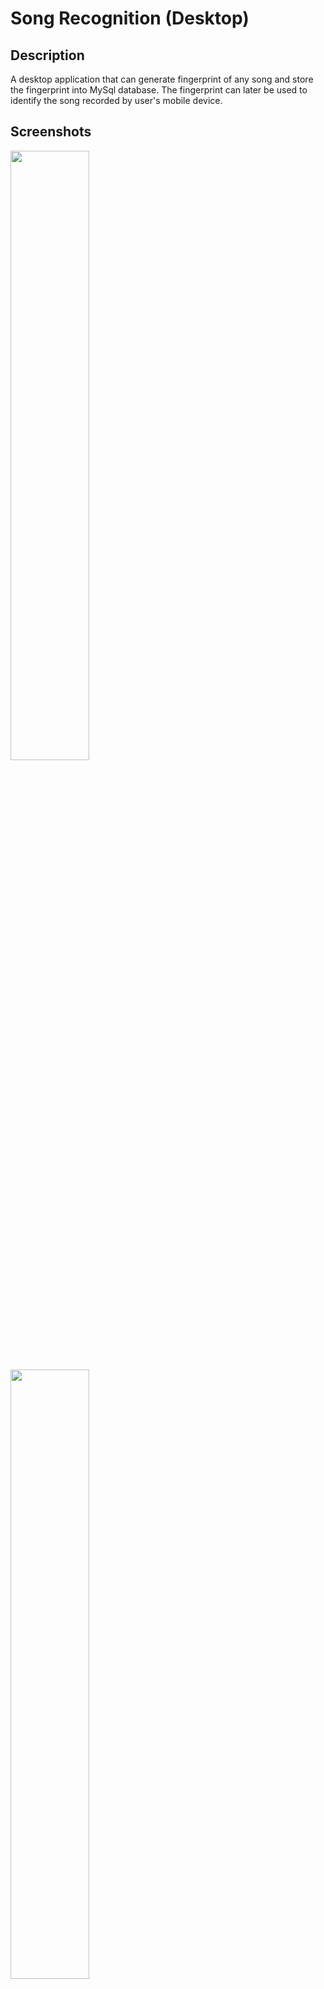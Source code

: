# Song Recognition (Desktop)


## Description

A desktop application that can generate fingerprint of any song and store the fingerprint into MySql database.
The fingerprint can later be used to identify the song recorded by user's mobile device. 


## Screenshots

<img src="https://user-images.githubusercontent.com/108250774/213861713-047a23b5-bdd8-42ab-aa80-c746b2ece449.jpg?raw=false" 
width="50%">
<img src="https://user-images.githubusercontent.com/108250774/213861566-a1512a6a-6347-4a72-9e69-d7fd22bef685.jpg?raw=false"
width="50%">
<img src="https://user-images.githubusercontent.com/108250774/213861555-e256459b-0b71-4d09-975e-d1de12f79048.jpg?raw=false" 
width="50%">
<img src="https://user-images.githubusercontent.com/108250774/213861572-fbe8cf76-2594-4756-b573-6bf652eb3e64.jpg?raw=false" 
width="50%">
